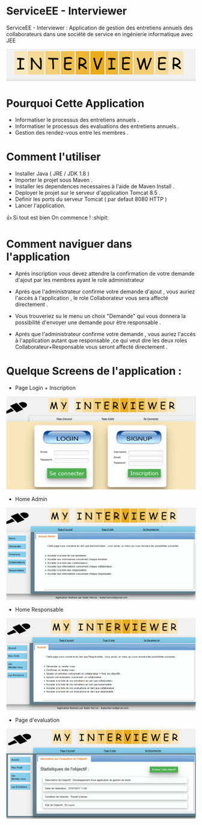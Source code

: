 # ServiceEE - Interviewer

ServiceEE - Interviewer : Application de gestion des entretiens annuels des collaborateurs dans une société de service en ingénierie informatique avec JEE

![KadaH](src/main/webapp/img/Interviewer.png)

# Pourquoi Cette Application 

- Informatiser le processus des entretiens annuels .
- Informatiser le processus des evaluations des entretiens annuels .
- Gestion des rendez-vous entre les membres .

# Comment l'utiliser

- Installer Java ( JRE / JDK  1.8 )
- Importer le projet sous Maven .
- Installer les dependences necessaires à l'aide de Maven Install .
- Deployer le projet sur le serveur d'application Tomcat 8.5 .
- Definir les ports du serveur Tomcat ( par defaut 8080 HTTP )
- Lancer l'application.


:+1: Si tout est bien On commence ! :shipit:

# Comment naviguer dans l'application

- Aprés inscription vous devez attendre la confirmation de votre demande d'ajout par les membres ayant le role administrateur

- Aprés que l'administrateur confirme votre demande d'ajout , vous auriez l'accés à l'application , le role Collaborateur vous sera affecté directement .

- Vous trouveriez su le menu un choix "Demande" qui vous donnera la possibilité d'envoyer une demande pour être responsable .

- Aprés que l'administrateur confirme votre demande  , vous auriez l'accés à l'application autant que responsable ,ce qui veut dire les deux roles Collaborateur+Responsable vous seront affecté directement .


# Quelque Screens de l'application :

- Page Login + Inscription

![KadaH](src/main/webapp/img/LoginPage.png)

- Home Admin 

![KadaH](src/main/webapp/img/HomeAdmin.png)

- Home Responsable

![KadaH](src/main/webapp/img/HomeResponsable.png)

- Page d'evaluation 

![KadaH](src/main/webapp/img/HomeRespObj.png)


